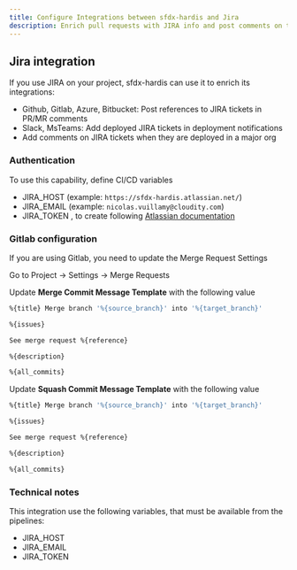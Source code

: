 ```yaml
---
title: Configure Integrations between sfdx-hardis and Jira
description: Enrich pull requests with JIRA info and post comments on tickets when they are deployed to a Salesforce org
---
```

<!-- markdownlint-disable MD013 -->

## Jira integration

If you use JIRA on your project, sfdx-hardis can use it to enrich its integrations:

- Github, Gitlab, Azure, Bitbucket: Post references to JIRA tickets in PR/MR comments
- Slack, MsTeams: Add deployed JIRA tickets in deployment notifications
- Add comments on JIRA tickets when they are deployed in a major org

### Authentication

To use this capability, define CI/CD variables

- JIRA_HOST (example: `https://sfdx-hardis.atlassian.net/`)
- JIRA_EMAIL (example: `nicolas.vuillamy@cloudity.com`)
- JIRA_TOKEN , to create following [Atlassian documentation](https://support.atlassian.com/atlassian-account/docs/manage-api-tokens-for-your-atlassian-account/)

### Gitlab configuration

If you are using Gitlab, you need to update the Merge Request Settings

Go to Project -> Settings -> Merge Requests

Update **Merge Commit Message Template** with the following value

```sh
%{title} Merge branch '%{source_branch}' into '%{target_branch}'

%{issues}

See merge request %{reference}

%{description}

%{all_commits}
```

Update **Squash Commit Message Template** with the following value

```sh
%{title} Merge branch '%{source_branch}' into '%{target_branch}'

%{issues}

See merge request %{reference}

%{description}

%{all_commits}
```

### Technical notes

This integration use the following variables, that must be available from the pipelines:
- JIRA_HOST
- JIRA_EMAIL
- JIRA_TOKEN

